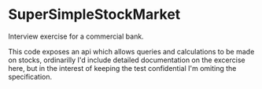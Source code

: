 # SuperSimpleStockMarket
Interview exercise for a commercial bank.

This code exposes an api which allows queries and calculations to be made on stocks, ordinarilly I'd include detailed documentation on the excercise here, but in the interest of keeping the test confidential I'm omiting the specification. 
